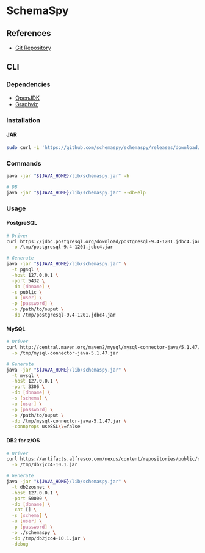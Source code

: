 # SchemaSpy

## References

- [Git Repository](https://github.com/schemaspy/schemaspy)

## CLI

### Dependencies

- [OpenJDK](/openjdk.md)
- [Graphviz](/graphviz.md)

### Installation

#### JAR

```sh
sudo curl -L 'https://github.com/schemaspy/schemaspy/releases/download/v6.1.0/schemaspy-6.1.0.jar' -o "${JAVA_HOME}/lib/schemaspy.jar"
```

### Commands

```sh
java -jar "${JAVA_HOME}/lib/schemaspy.jar" -h

# DB
java -jar "${JAVA_HOME}/lib/schemaspy.jar" --dbHelp
```

### Usage

#### PostgreSQL

```sh
# Driver
curl https://jdbc.postgresql.org/download/postgresql-9.4-1201.jdbc4.jar \
  -o /tmp/postgresql-9.4-1201.jdbc4.jar

# Generate
java -jar "${JAVA_HOME}/lib/schemaspy.jar" \
  -t pgsql \
  -host 127.0.0.1 \
  -port 5432 \
  -db [dbname] \
  -s public \
  -u [user] \
  -p [password] \
  -o /path/to/ouput \
  -dp /tmp/postgresql-9.4-1201.jdbc4.jar
```

#### MySQL

```sh
# Driver
curl http://central.maven.org/maven2/mysql/mysql-connector-java/5.1.47/mysql-connector-java-5.1.47.jar \
  -o /tmp/mysql-connector-java-5.1.47.jar

# Generate
java -jar "${JAVA_HOME}/lib/schemaspy.jar" \
  -t mysql \
  -host 127.0.0.1 \
  -port 3306 \
  -db [dbname] \
  -s [schema] \
  -u [user] \
  -p [password] \
  -o /path/to/ouput \
  -dp /tmp/mysql-connector-java-5.1.47.jar \
  -connprops useSSL\\=false
```

#### DB2 for z/OS

```sh
# Driver
curl https://artifacts.alfresco.com/nexus/content/repositories/public/com/ibm/db2/jcc/db2jcc4/10.1/db2jcc4-10.1.jar \
  -o /tmp/db2jcc4-10.1.jar

# Generate
java -jar "${JAVA_HOME}/lib/schemaspy.jar" \
  -t db2zosnet \
  -host 127.0.0.1 \
  -port 50000 \
  -db [dbname] \
  -cat [] \
  -s [schema] \
  -u [user] \
  -p [password] \
  -o ./schemaspy \
  -dp /tmp/db2jcc4-10.1.jar \
  -debug
```
